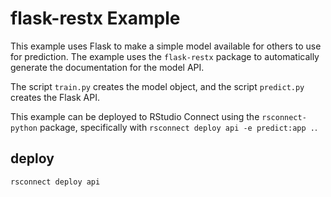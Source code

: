# flask-restx Example

This example uses Flask to make a simple model available for others to use for
prediction. The example uses the `flask-restx` package to automatically generate
the documentation for the model API.

The script `train.py` creates the model object, and the script `predict.py`
creates the Flask API.

This example can be deployed to RStudio Connect using the `rsconnect-python`
package, specifically with `rsconnect deploy api -e predict:app .`.

## deploy

```
rsconnect deploy api 
```
